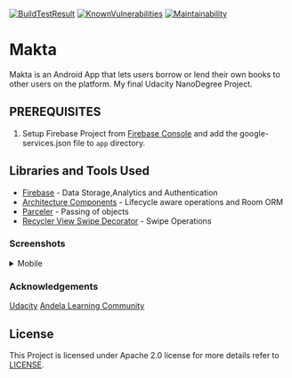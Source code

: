 [![BuildTestResult](https://travis-ci.org/Davidodari/Makta.svg?branch=master)](https://travis-ci.org/Davidodari/Makta)
[![KnownVulnerabilities](https://snyk.io/test/github/Davidodari/Makta/badge.svg)](https://snyk.io/test/github/Davidodari/Makta)
[![Maintainability](https://api.codeclimate.com/v1/badges/30048de38b81d5c84e26/maintainability)](https://codeclimate.com/github/Davidodari/Makta/maintainability)
# Makta

Makta is an Android App that lets users borrow or lend their own books to other users on the platform.
My final Udacity NanoDegree Project.

## PREREQUISITES

1. Setup Firebase Project from [Firebase Console](https://firebase.google.com/?) and add the google-services.json file to `app` directory.

## Libraries and Tools Used

 - [Firebase](https://firebase.google.com/?) - Data Storage,Analytics and Authentication
 - [Architecture Components](https://developer.android.com/topic/libraries/architecture) - Lifecycle aware operations and Room ORM
 - [Parceler](https://github.com/johncarl81/parceler) - Passing of objects
 - [Recycler View Swipe Decorator](https://github.com/xabaras/RecyclerViewSwipeDecorator) - Swipe Operations

### Screenshots

<details>

 <summary> Mobile </summary>

| [![screens](https://github.com/Davidodari/Makta/blob/master/screenshots/1.png)]()| [![screens](https://github.com/Davidodari/Makta/blob/master/screenshots/2.png)]()| [![screens](https://github.com/Davidodari/Makta/blob/master/screenshots/3.png)]()| [![screens](https://github.com/Davidodari/Makta/blob/master/screenshots/4.png)]()| [![screens](https://github.com/Davidodari/Makta/blob/master/screenshots/5.png)]()|
|:---:|:---:|:---:|:---:|:---:|
| | | | | |
| [![screens](https://github.com/Davidodari/Makta/blob/master/screenshots/6.png)]()| [![screens](https://github.com/Davidodari/Makta/blob/master/screenshots/7.png)]()| [![screens](https://github.com/Davidodari/Makta/blob/master/screenshots/8.png)]()| [![screens](https://github.com/Davidodari/Makta/blob/master/screenshots/9.png)]()| [![screens](https://github.com/Davidodari/Makta/blob/master/screenshots/10.png)]()|
| | | | | |
| [![screens](https://github.com/Davidodari/Makta/blob/master/screenshots/11.png)]()|[![screens](https://github.com/Davidodari/Makta/blob/master/screenshots/widget.png)]()
| | |

</details>

### Acknowledgements

[Udacity](https://www.udacity.com/)
[Andela Learning Community](https://andela.com/alc/?gclid=CjwKCAjwvuzkBRAhEiwA9E3FUqoiVwM_KD15likh_7WPlia98_gR27haZ9NUQe6BGXXKTjB9tTZv8xoCa6AQAvD_BwE)

## License
 
 This Project is licensed under Apache 2.0 license for more details refer to [LICENSE](https://github.com/Davidodari/Makta/blob/master/LICENSE.txt).

